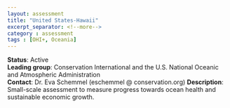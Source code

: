 ```yaml
---
layout: assessment
title: "United States-Hawaii"
excerpt_separator: <!--more-->
category : assessment
tags : [OHI+, Oceania]
---
```


**Status**: Active  
**Leading group**: Conservation International and the U.S. National Oceanic and Atmospheric Administration  
**Contact**: Dr. Eva Schemmel (eschemmel @ conservation.org)
**Description**: Small-scale assessment to measure progress towards ocean health and sustainable economic growth.  
